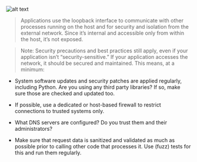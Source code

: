 ![alt text](https://files.realpython.com/media/sockets-loopback-interface.44fa30c53c70.jpg)


> Applications use the loopback interface to communicate with other processes running on the host and for security and isolation from the external network. Since it’s internal and accessible only from within the host, it’s not exposed.



> Note: Security precautions and best practices still apply, even if your application isn’t “security-sensitive.” If your application accesses the network, it should be secured and maintained. This means, at a minimum:

* System software updates and security patches are applied regularly, including Python. Are you using any third party libraries? If so, make sure those are checked and updated too.

* If possible, use a dedicated or host-based firewall to restrict connections to trusted systems only.

* What DNS servers are configured? Do you trust them and their administrators?

* Make sure that request data is sanitized and validated as much as possible prior to calling other code that processes it. Use (fuzz) tests for this and run them regularly.


